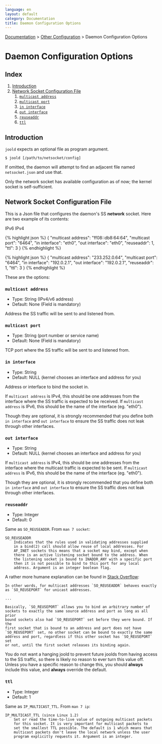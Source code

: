 ```yaml
---
language: en
layout: default
category: Documentation
title: Daemon Configuration Options
---
```


[Documentation](documentation.html) > [Other Configuration](documentation.html#other-configuration) > Daemon Configuration Options

# Daemon Configuration Options

## Index

1. [Introduction](#introduction)
2. [Network Socket Configuration File](#network-socket-configuration-file)
	1. [`multicast address`](#multicast-address)
	2. [`multicast port`](#multicast-port)
	3. [`in interface`](#in-interface)
	4. [`out interface`](#out-interface)
	5. [`reuseaddr`](#reuseaddr)
	6. [`ttl`](#ttl)

## Introduction

`joold` expects an optional file as program argument. 

	$ joold [/path/to/netsocket/config]

If omitted, the daemon will attempt to find an adjacent file named `netsocket.json` and use that.

Only the network socket has available configuration as of now; the kernel socket is self-sufficient.

## Network Socket Configuration File

This is a Json file that configures the daemon's SS **network** socket. Here are two example of its contents:

<div class="distro-menu">
	<span class="distro-selector" onclick="showDistro(this);">IPv6</span>
	<span class="distro-selector" onclick="showDistro(this);">IPv4</span>
</div>

<!-- IPv6 -->
{% highlight json %}
{
	"multicast address": "ff08::db8:64:64",
	"multicast port": "6464",
	"in interface": "eth0",
	"out interface": "eth0",
	"reuseaddr": 1,
	"ttl": 3
}
{% endhighlight %}

<!-- IPv4 -->
{% highlight json %}
{
	"multicast address": "233.252.0.64",
	"multicast port": "6464",
	"in interface": "192.0.2.1",
	"out interface": "192.0.2.1",
	"reuseaddr": 1,
	"ttl": 3
}
{% endhighlight %}

These are the options:

### `multicast address`

- Type: String (IPv4/v6 address)
- Default: None (Field is mandatory)

Address the SS traffic will be sent to and listened from.

### `multicast port`

- Type: String (port number or service name)
- Default: None (Field is mandatory)

TCP port where the SS traffic will be sent to and listened from.

### `in interface`

- Type: String
- Default: NULL (kernel chooses an interface and address for you)

Address or interface to bind the socket in.

If `multicast address` is IPv4, this should be one addresses from the interface where the SS traffic is expected to be received. If `multicast address` is IPv6, this should be the name of the interface (eg. "eth0").

Though they are optional, it is strongly recommended that you define both `in interface` and `out interface` to ensure the SS traffic does not leak through other interfaces.

### `out interface`

- Type: String
- Default: NULL (kernel chooses an interface and address for you)

If `multicast address` is IPv4, this should be one addresses from the interface where the multicast traffic is expected to be sent. If `multicast address` is IPv6, this should be the name of the interface (eg. "eth0").

Though they are optional, it is strongly recommended that you define both `in interface` and `out interface` to ensure the SS traffic does not leak through other interfaces.

### `reuseaddr`

- Type: Integer
- Default: 0

Same as `SO_REUSEADDR`. From `man 7 socket`:

	SO_REUSEADDR
		Indicates that the rules used in validating addresses supplied
		in a bind(2) call should allow reuse of local addresses. For
		AF_INET sockets this means that a socket may bind, except when
		there is an active listening socket bound to the address. When
		the listening socket is bound to INADDR_ANY with a specific port
		then it is not possible to bind to this port for any local
		address. Argument is an integer boolean flag.

A rather more humane explanation can be found in [Stack Overflow](http://stackoverflow.com/questions/14388706):

	In other words, for multicast addresses `SO_REUSEADDR` behaves exactly
	as `SO_REUSEPORT` for unicast addresses.

	...

	Basically, `SO_REUSEPORT` allows you to bind an arbitrary number of
	sockets to exactly the same source address and port as long as all prior
	bound sockets also had `SO_REUSEPORT` set before they were bound. If the
	first socket that is bound to an address and port does not have
	`SO_REUSEPORT` set, no other socket can be bound to exactly the same
	address and port, regardless if this other socket has `SO_REUSEPORT` set
	or not, until the first socket releases its binding again.

You do not want a hanging joold to prevent future joolds from having access to the SS traffic, so there is likely no reason to ever turn this value off. Unless you have a specific reason to change this, you should **always** include this value, and **always** override the default.

### `ttl`

- Type: Integer
- Default: 1

Same as `IP_MULTICAST_TTL`. From `man 7 ip`:

	IP_MULTICAST_TTL (since Linux 1.2)
		Set or read the time-to-live value of outgoing multicast packets
		for this socket. It is very important for multicast packets to
		set the smallest TTL possible. The default is 1 which means that
		multicast packets don't leave the local network unless the user
		program explicitly requests it. Argument is an integer.

